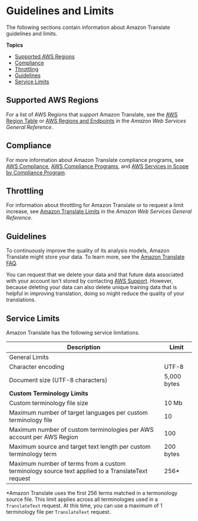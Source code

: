 # Guidelines and Limits<a name="what-is-limits"></a>

The following sections contain information about Amazon Translate guidelines and limits\.

**Topics**
+ [Supported AWS Regions](#what-is-regions)
+ [Compliance](#what-is-compliance)
+ [Throttling](#limits-throttling)
+ [Guidelines](#guidelines)
+ [Service Limits](#limits)

## Supported AWS Regions<a name="what-is-regions"></a>

For a list of AWS Regions that support Amazon Translate, see the [AWS Region Table](https://aws.amazon.com/about-aws/global-infrastructure/regional-product-services/) or [AWS Regions and Endpoints](https://docs.aws.amazon.com/general/latest/gr/rande.html#translate_region) in the *Amazon Web Services General Reference*\.

## Compliance<a name="what-is-compliance"></a>

For more information about Amazon Translate compliance programs, see [AWS Compliance](https://aws.amazon.com/compliance/), [AWS Compliance Programs](https://aws.amazon.com/compliance/programs/), and [AWS Services in Scope by Compliance Program](https://aws.amazon.com/compliance/services-in-scope)\.

## Throttling<a name="limits-throttling"></a>

For information about throttling for Amazon Translate or to request a limit increase, see [Amazon Translate Limits](https://docs.aws.amazon.com/general/latest/gr/aws_service_limits.html#limits_amazon_translate) in the *Amazon Web Services General Reference*\.

## Guidelines<a name="guidelines"></a>

To continuously improve the quality of its analysis models, Amazon Translate might store your data\. To learn more, see the [Amazon Translate FAQ](https://aws.amazon.com/translate/faqs/)\. 

You can request that we delete your data and that future data associated with your account isn't stored by contacting [AWS Support](https://console.aws.amazon.com/support/home#/)\. However, because deleting your data can also delete unique training data that is helpful in improving translation, doing so might reduce the quality of your translations\. 

## Service Limits<a name="limits"></a>

Amazon Translate has the following service limitations\.


| Description | Limit | 
| --- | --- | 
| General Limits |  | 
| Character encoding | UTF\-8 | 
| Document size \(UTF\-8 characters\) | 5,000 bytes | 
| **Custom Terminology Limits** |  | 
| Custom terminology file size | 10 Mb | 
| Maximum number of target languages per custom terminology file | 10 | 
| Maximum number of custom terminologies per AWS account per AWS Region | 100 | 
| Maximum source and target text length per custom terminology term | 200 bytes | 
| Maximum number of terms from a custom terminology source text applied to a TranslateText request | 256\* | 

\*Amazon Translate uses the first 256 terms matched in a termonology source file\. This limit applies across all terminologies used in a `TranslateText` request\. At this time, you can use a maximum of 1 terminology file per `TranslateText` request\.